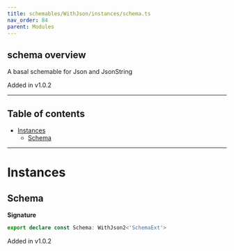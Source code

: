 ```yaml
---
title: schemables/WithJson/instances/schema.ts
nav_order: 84
parent: Modules
---
```


## schema overview

A basal schemable for Json and JsonString

Added in v1.0.2

---

<h2 class="text-delta">Table of contents</h2>

- [Instances](#instances)
  - [Schema](#schema)

---

# Instances

## Schema

**Signature**

```ts
export declare const Schema: WithJson2<'SchemaExt'>
```

Added in v1.0.2
